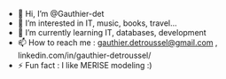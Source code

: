 - 👋 Hi, I’m @Gauthier-det
- 👀 I’m interested in IT, music, books, travel...
- 🌱 I’m currently learning IT, databases, development
- 📫 How to reach me : gauthier.detroussel@gmail.com , linkedin.com/in/gauthier-detroussel/
- ⚡ Fun fact : I like MERISE modeling :)
